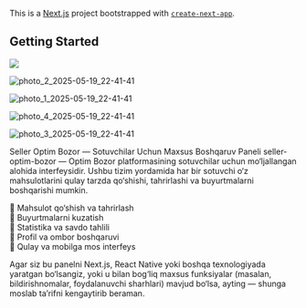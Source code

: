 This is a [Next.js](https://nextjs.org) project bootstrapped with [`create-next-app`](https://nextjs.org/docs/app/api-reference/cli/create-next-app).

## Getting Started
<p align="start">
  <a href="https://skillicons.dev">
    <img src="https://skillicons.dev/icons?i=git,github,nextjs,ts,figma,react,vercel,tailwind" />
  </a>
</p>


![photo_2_2025-05-19_22-41-41](https://github.com/user-attachments/assets/dd9d3add-8a63-4fe8-832a-ce3d91bdc50a)

![photo_1_2025-05-19_22-41-41](https://github.com/user-attachments/assets/f292bf9a-6adc-4472-bbdd-665b821f271c)

![photo_4_2025-05-19_22-41-41](https://github.com/user-attachments/assets/2b450700-99c3-4f26-8c0b-72ef89cbc1f8)

![photo_3_2025-05-19_22-41-41](https://github.com/user-attachments/assets/f08f6c92-e057-4de5-b534-96080e8d4240)



Seller Optim Bozor — Sotuvchilar Uchun Maxsus Boshqaruv Paneli
seller-optim-bozor — Optim Bozor platformasining sotuvchilar uchun mo‘ljallangan alohida interfeysidir. Ushbu tizim yordamida har bir sotuvchi o‘z mahsulotlarini qulay tarzda qo‘shishi, tahrirlashi va buyurtmalarni boshqarishi mumkin.

🔹 Mahsulot qo‘shish va tahrirlash    
🔹 Buyurtmalarni kuzatish           
🔹 Statistika va savdo tahlili              
🔹 Profil va ombor boshqaruvi                       
🔹 Qulay va mobilga mos interfeys                  

Agar siz bu panelni Next.js, React Native yoki boshqa texnologiyada yaratgan bo‘lsangiz, yoki u bilan bog‘liq maxsus funksiyalar (masalan, bildirishnomalar, foydalanuvchi sharhlari) mavjud bo‘lsa, ayting — shunga moslab ta’rifni kengaytirib beraman.
